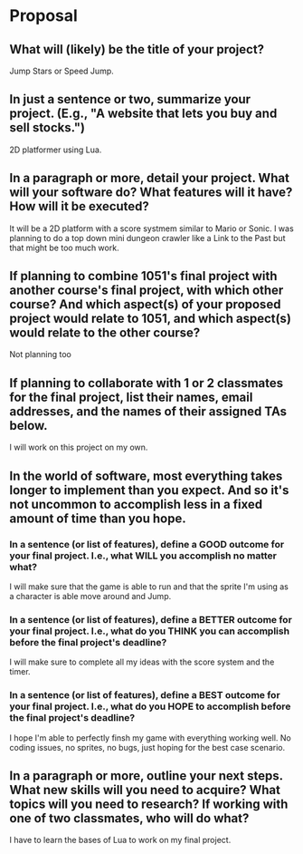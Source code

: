 # Proposal

## What will (likely) be the title of your project?

Jump Stars or Speed Jump.

## In just a sentence or two, summarize your project. (E.g., "A website that lets you buy and sell stocks.")

2D platformer using Lua. 

## In a paragraph or more, detail your project. What will your software do? What features will it have? How will it be executed?

It will be a 2D platform with a score systmem similar to Mario or Sonic. I was planning to do a top down mini dungeon crawler like a Link to the Past but that might be too much work.

## If planning to combine 1051's final project with another course's final project, with which other course? And which aspect(s) of your proposed project would relate to 1051, and which aspect(s) would relate to the other course?

Not planning too

## If planning to collaborate with 1 or 2 classmates for the final project, list their names, email addresses, and the names of their assigned TAs below.

I will work on this project on my own.

## In the world of software, most everything takes longer to implement than you expect. And so it's not uncommon to accomplish less in a fixed amount of time than you hope.

### In a sentence (or list of features), define a GOOD outcome for your final project. I.e., what WILL you accomplish no matter what?

I will make sure that the game is able to run and that the sprite I'm using as a character is able move around and Jump.

### In a sentence (or list of features), define a BETTER outcome for your final project. I.e., what do you THINK you can accomplish before the final project's deadline?

I will make sure to complete all my ideas with the score system and the timer. 

### In a sentence (or list of features), define a BEST outcome for your final project. I.e., what do you HOPE to accomplish before the final project's deadline?

I hope I'm able to perfectly finsh my game with everything working well. No coding issues, no sprites, no bugs, just hoping for the best case scenario.

## In a paragraph or more, outline your next steps. What new skills will you need to acquire? What topics will you need to research? If working with one of two classmates, who will do what?

I have to learn the bases of Lua to work on my final project.
